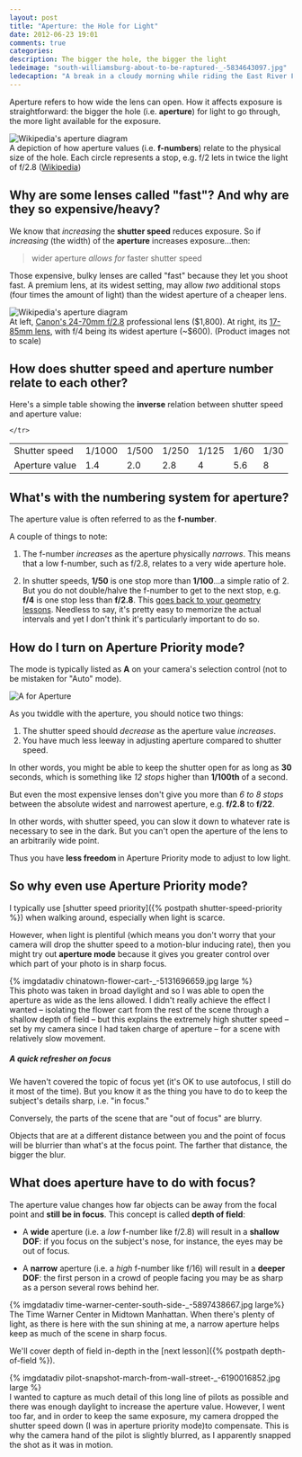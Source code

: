 ```yaml
---
layout: post
title: "Aperture: the Hole for Light"
date: 2012-06-23 19:01
comments: true
categories: 
description: The bigger the hole, the bigger the light
ledeimage: "south-williamsburg-about-to-be-raptured-_-5834643097.jpg"
ledecaption: "A break in a cloudy morning while riding the East River Ferry."
---
```


Aperture refers to how wide the lens can open. How it affects exposure is straightforward: the bigger the hole (i.e. **aperture**) for light to go through, the more light available for the exposure.

<!--more-->


<div class="imgwrap">
	<img src="{{site.graphics_dir}}/1000px-Aperture_diagram.svg.png" alt="Wikipedia's aperture diagram">
	<div class="caption">
		A depiction of how aperture values (i.e. <strong>f-numbers</strong>) relate to the physical size of the hole. Each circle represents a stop, e.g. f/2 lets in twice the light of f/2.8 (<a href="http://en.wikipedia.org/wiki/File:Aperture_diagram.svg" title="File:Aperture diagram.svg - Wikipedia, the free encyclopedia">Wikipedia</a>)
	</div>
</div>


## Why are some lenses called "fast"? And why are they so expensive/heavy?

We know that *increasing* the **shutter speed** reduces exposure. So if *increasing* (the width) of the **aperture** increases exposure...then:

<blockquote>wider aperture <em>allows for</em> faster shutter speed</blockquote>

Those expensive, bulky lenses are called "fast" because they let you shoot fast. A premium lens, at its widest setting, may allow *two* additional stops (four times the amount of light) than the widest aperture of a cheaper lens.

<div class="imgwrap">
	<img src="{{site.graphics_dir}}/canon-24-70--17-85.jpg" alt="Wikipedia's aperture diagram">
	<div class="caption">
		At left, <a href="http://www.amazon.com/Canon-24-70mm-2-8L-Standard-Cameras/dp/B00009R6WT">Canon's 24-70mm f/2.8</a> professional lens ($1,800). At right, its <a href="http://www.amazon.com/Canon-17-85mm-4-5-6-Stabilized-Digital/dp/B0002Y5WXO">17-85mm lens</a>, with f/4 being its widest aperture (~$600). (Product images not to scale)
	</div>
</div>	

## How does shutter speed and aperture number relate to each other?

Here's a simple table showing the <strong>inverse</strong> relation between shutter speed and aperture value:

<table class="cats">
	<tr>
		<td>Shutter speed</td>
		<td>1/1000</td><td>1/500</td><td>1/250</td><td>1/125</td><td>1/60</td><td>1/30</td>
	</tr>
	<tr>
		<td>Aperture value</td>
		<td>1.4</td><td>2.0</td><td>2.8</td><td>4</td><td>5.6</td><td>8</td>
		
	</tr>
</table>

## What's with the numbering system for aperture?
The aperture value is often referred to as the <strong>f-number</strong>.

A couple of things to note:

1. The f-number <em>increases</em> as the aperture physically <em>narrows</em>. This means that a low f-number, such as f/2.8, relates to a very wide aperture hole.

2. In shutter speeds, <strong>1/50</strong> is one stop more than <strong>1/100</strong>...a simple ratio of 2. But you do not double/halve the f-number to get to the next stop, e.g. <strong>f/4</strong> is one stop less than <strong>f/2.8</strong>. This <a href="http://www.uscoles.com/fstop.htm">goes back to your geometry lessons</a>. Needless to say, it's pretty easy to memorize the actual intervals and yet I don't think it's particularly important to do so.



## How do I turn on Aperture Priority mode?
 
The mode is typically listed as **A** on your camera's selection control (not to be mistaken for "Auto" mode).

<div class="imgwrap inset">
	<img src="{{site.graphics_dir}}/aperture-dial.png" alt="A for Aperture">
</div>	

As you twiddle with the aperture, you should notice two things:

1. The shutter speed should *decrease* as the aperture value *increases*.
2. You have much less leeway in adjusting aperture compared to shutter speed. 

In other words, you might be able to keep the shutter open for as long as <strong>30</strong> seconds, which is something like *12 stops* higher than <strong>1/100th</strong> of a second. 

But even the most expensive lenses don't give you more than <em>6 to 8 stops</em> between the absolute widest and narrowest aperture, e.g. <strong>f/2.8</strong> to <strong>f/22</strong>.


In other words, with shutter speed, you can slow it down to whatever rate is necessary to see in the dark. But you can't open the aperture of the lens to an arbitrarily wide point.  

Thus you have <strong>less freedom </strong> in Aperture Priority mode to adjust to low light.


## So why even use Aperture Priority mode?

I typically use [shutter speed priority]({% postpath shutter-speed-priority %}) when walking around, especially when light is scarce.

However, when light is plentiful (which means you don't worry that your camera will drop the shutter speed to a motion-blur inducing rate), then you might try out <strong>aperture mode</strong> because it gives you greater control over which part of your photo is in sharp focus. 

<div class="imgwrap wide feature">
{% imgdatadiv chinatown-flower-cart-_-5131696659.jpg large %}
<div class="caption">
	This photo was taken in broad daylight and so I was able to open the aperture as wide as the lens allowed. I didn't really achieve the effect I wanted &ndash; isolating the flower cart from the rest of the scene through a shallow depth of field &ndash; but this explains the extremely high shutter speed &ndash; set by my camera since I had taken charge of aperture &ndash; for a scene with relatively slow movement.
</div>
</div>




##### A quick refresher on focus
We haven't covered the topic of focus yet (it's OK to use autofocus, I still do it most of the time). But you know it as the thing you have to do to keep the subject's details sharp, i.e. "in focus."

Conversely, the parts of the scene that are "out of focus" are blurry.

Objects that are at a different distance between you and the point of focus will be blurrier than what's at the focus point. The farther that distance, the bigger the blur.

## What does aperture have to do with focus?

The aperture value changes how far objects can be away from the focal point and <strong>still be in focus</strong>. This concept is called <strong>depth of field</strong>:

* A <strong>wide</strong> aperture (i.e. a <em>low</em> f-number like f/2.8) will result in a <strong>shallow DOF</strong>: if you focus on the subject's nose, for instance, the eyes may be out of focus.

* A <strong>narrow</strong> aperture (i.e. a <em>high</em> f-number like f/16) will result in a <strong>deeper DOF</strong>: the first person in a crowd of people facing you may be as sharp as a person several rows behind her.


<div class="wide imgwrap feature">
	{% imgdatadiv time-warner-center-south-side-_-5897438667.jpg large%}
   
<div class="caption">
	The Time Warner Center in Midtown Manhattan. When there's plenty of light, as there is here with the sun shining at me, a narrow aperture helps keep as much of the scene in sharp focus.
</div>   
</div>




We'll cover depth of field in-depth in the [next lesson]({% postpath depth-of-field %}).

<div class="imgwrap wide feature">
{% imgdatadiv pilot-snapshot-march-from-wall-street-_-6190016852.jpg large %}
<div class="caption">
	I wanted to capture as much detail of this long line of pilots as possible and there was enough daylight to increase the aperture value. However, I went too far, and in order to keep the same exposure, my camera dropped the shutter speed down (I was in aperture priority mode)to compensate. This is why the camera hand of the pilot is slightly blurred, as I apparently snapped the shot as it was in motion.
</div>
</div>
